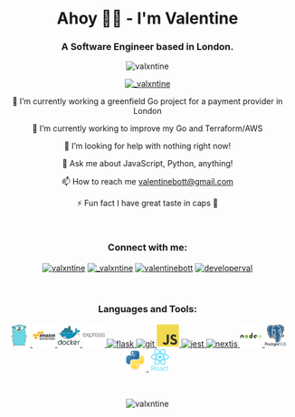 <h1 align="center">Ahoy 🏴‍☠️ - I'm Valentine</h1>
<h3 align="center">A Software Engineer based in London.</h3>

<p align="center"> <img src="https://komarev.com/ghpvc/?username=valxntine&label=Profile%20views&color=0e75b6&style=flat" alt="valxntine" /> </p>

<p align="center"> <a href="https://twitter.com/_valxntine" target="blank"><img src="https://img.shields.io/twitter/follow/_valxntine?logo=twitter&style=for-the-badge" alt="_valxntine" /></a> </p>
<div align='center'>  
  
  🔭 I’m currently working a greenfield Go project for a payment provider in London
  
  🌱 I’m currently working to improve my Go and Terraform/AWS
  
  🤝 I’m looking for help with nothing right now!  
  
  💬 Ask me about JavaScript, Python, anything!  
  
  📫 How to reach me valentinebott@gmail.com  
  
  ⚡ Fun fact I have great taste in caps 🧢  
  </div>
<br>
<h3 align="center">Connect with me:</h3>
<p align="center">
<a href="https://dev.to/valxntine" target="blank"><img align="center" src="https://raw.githubusercontent.com/rahuldkjain/github-profile-readme-generator/master/src/images/icons/Social/devto.svg" alt="valxntine" height="30" width="40" /></a>
<a href="https://twitter.com/_valxntine" target="blank"><img align="center" src="https://raw.githubusercontent.com/rahuldkjain/github-profile-readme-generator/master/src/images/icons/Social/twitter.svg" alt="_valxntine" height="30" width="40" /></a>
<a href="https://linkedin.com/in/valentinebott" target="blank"><img align="center" src="https://raw.githubusercontent.com/rahuldkjain/github-profile-readme-generator/master/src/images/icons/Social/linked-in-alt.svg" alt="valentinebott" height="30" width="40" /></a>
<a href="https://instagram.com/developerval" target="blank"><img align="center" src="https://raw.githubusercontent.com/rahuldkjain/github-profile-readme-generator/master/src/images/icons/Social/instagram.svg" alt="developerval" height="30" width="40" /></a>
</p>
<br>
<h3 align="center">Languages and Tools:</h3>
<p align="center"> <a href="https://go.dev/" target="_blank" rel="noreferrer"> <img src="https://raw.githubusercontent.com/devicons/devicon/master/icons/go/go-original.svg" alt="go" width="40" height="40"/> </a> <a href="https://aws.amazon.com" target="_blank" rel="noreferrer"> <img src="https://raw.githubusercontent.com/devicons/devicon/master/icons/amazonwebservices/amazonwebservices-original-wordmark.svg" alt="aws" width="40" height="40"/> </a> <a href="https://www.docker.com/" target="_blank" rel="noreferrer"> <img src="https://raw.githubusercontent.com/devicons/devicon/master/icons/docker/docker-original-wordmark.svg" alt="docker" width="40" height="40"/> </a> <a href="https://expressjs.com" target="_blank" rel="noreferrer"> <img src="https://raw.githubusercontent.com/devicons/devicon/master/icons/express/express-original-wordmark.svg" alt="express" width="40" height="40"/> </a> <a href="https://flask.palletsprojects.com/" target="_blank" rel="noreferrer"> <img src="https://www.vectorlogo.zone/logos/pocoo_flask/pocoo_flask-icon.svg" alt="flask" width="40" height="40"/> </a> <a href="https://git-scm.com/" target="_blank" rel="noreferrer"> <img src="https://www.vectorlogo.zone/logos/git-scm/git-scm-icon.svg" alt="git" width="40" height="40"/> </a> <a href="https://developer.mozilla.org/en-US/docs/Web/JavaScript" target="_blank" rel="noreferrer"> <img src="https://raw.githubusercontent.com/devicons/devicon/master/icons/javascript/javascript-original.svg" alt="javascript" width="40" height="40"/> </a> <a href="https://jestjs.io" target="_blank" rel="noreferrer"> <img src="https://www.vectorlogo.zone/logos/jestjsio/jestjsio-icon.svg" alt="jest" width="40" height="40"/> </a> <a href="https://nextjs.org/" target="_blank" rel="noreferrer"> <img src="https://cdn.worldvectorlogo.com/logos/nextjs-2.svg" alt="nextjs" width="40" height="40"/> </a> <a href="https://nodejs.org" target="_blank" rel="noreferrer"> <img src="https://raw.githubusercontent.com/devicons/devicon/master/icons/nodejs/nodejs-original-wordmark.svg" alt="nodejs" width="40" height="40"/> </a> <a href="https://www.postgresql.org" target="_blank" rel="noreferrer"> <img src="https://raw.githubusercontent.com/devicons/devicon/master/icons/postgresql/postgresql-original-wordmark.svg" alt="postgresql" width="40" height="40"/> </a> <a href="https://www.python.org" target="_blank" rel="noreferrer"> <img src="https://raw.githubusercontent.com/devicons/devicon/master/icons/python/python-original.svg" alt="python" width="40" height="40"/> </a> <a href="https://reactjs.org/" target="_blank" rel="noreferrer"> <img src="https://raw.githubusercontent.com/devicons/devicon/master/icons/react/react-original-wordmark.svg" alt="react" width="40" height="40"/> </a> </p>
<br>
<p align='center'><img align="center" src="https://github-readme-stats.vercel.app/api/top-langs?username=valxntine&show_icons=true&hide=css,html&locale=en&layout=compact" alt="valxntine" /></p>

